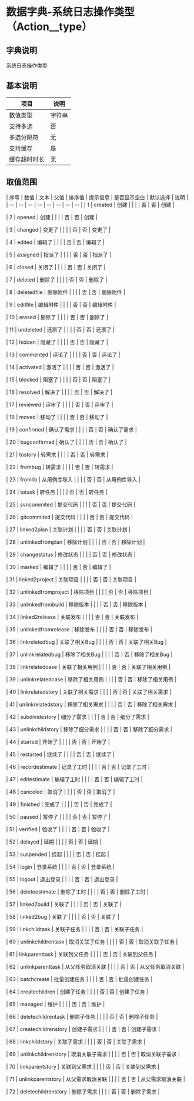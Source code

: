 # 数据字典-系统日志操作类型（Action__type）
## 字典说明
系统日志操作类型

## 基本说明
| 项目 | 说明 |
| -- | -- |
| 数值类型 | 字符串 |
| 支持多选 | 否 |
| 多选分隔符 | 无 |
| 支持缓存 | 是 |
| 缓存超时时长 | 无 |

## 取值范围
| 序号 | 数值 | 文本 | 父值 | 排序值 | 提示信息 | 是否显示空白 | 默认选择 | 说明 |
| -- | -- | -- | -- | -- | -- | -- | -- |
| 1 | created | 创建 |  |  |  | 否 | 否 | 创建 |

| 2 | opened | 创建 |  |  |  | 否 | 否 | 创建 |

| 3 | changed | 变更了 |  |  |  | 否 | 否 | 变更了 |

| 4 | edited | 编辑了 |  |  |  | 否 | 否 | 编辑了 |

| 5 | assigned | 指派了 |  |  |  | 否 | 否 | 指派了 |

| 6 | closed | 关闭了 |  |  |  | 否 | 否 | 关闭了 |

| 7 | deleted | 删除了 |  |  |  | 否 | 否 | 删除了 |

| 8 | deletedfile | 删除附件 |  |  |  | 否 | 否 | 删除附件 |

| 9 | editfile | 编辑附件 |  |  |  | 否 | 否 | 编辑附件 |

| 10 | erased | 删除了 |  |  |  | 否 | 否 | 删除了 |

| 11 | undeleted | 还原了 |  |  |  | 否 | 否 | 还原了 |

| 12 | hidden | 隐藏了 |  |  |  | 否 | 否 | 隐藏了 |

| 13 | commented | 评论了 |  |  |  | 否 | 否 | 评论了 |

| 14 | activated | 激活了 |  |  |  | 否 | 否 | 激活了 |

| 15 | blocked | 阻塞了 |  |  |  | 否 | 否 | 阻塞了 |

| 16 | resolved | 解决了 |  |  |  | 否 | 否 | 解决了 |

| 17 | reviewed | 评审了 |  |  |  | 否 | 否 | 评审了 |

| 18 | moved | 移动了 |  |  |  | 否 | 否 | 移动了 |

| 19 | confirmed | 确认了需求 |  |  |  | 否 | 否 | 确认了需求 |

| 20 | bugconfirmed | 确认了 |  |  |  | 否 | 否 | 确认了 |

| 21 | tostory | 转需求 |  |  |  | 否 | 否 | 转需求 |

| 22 | frombug | 转需求 |  |  |  | 否 | 否 | 转需求 |

| 23 | fromlib | 从用例库导入 |  |  |  | 否 | 否 | 从用例库导入 |

| 24 | totask | 转任务 |  |  |  | 否 | 否 | 转任务 |

| 25 | svncommited | 提交代码 |  |  |  | 否 | 否 | 提交代码 |

| 26 | gitcommited | 提交代码 |  |  |  | 否 | 否 | 提交代码 |

| 27 | linked2plan | 关联计划 |  |  |  | 否 | 否 | 关联计划 |

| 28 | unlinkedfromplan | 移除计划 |  |  |  | 否 | 否 | 移除计划 |

| 29 | changestatus | 修改状态 |  |  |  | 否 | 否 | 修改状态 |

| 30 | marked | 编辑了 |  |  |  | 否 | 否 | 编辑了 |

| 31 | linked2project | 关联项目 |  |  |  | 否 | 否 | 关联项目 |

| 32 | unlinkedfromproject | 移除项目 |  |  |  | 否 | 否 | 移除项目 |

| 33 | unlinkedfrombuild | 移除版本 |  |  |  | 否 | 否 | 移除版本 |

| 34 | linked2release | 关联发布 |  |  |  | 否 | 否 | 关联发布 |

| 35 | unlinkedfromrelease | 移除发布 |  |  |  | 否 | 否 | 移除发布 |

| 36 | linkrelatedbug | 关联了相关Bug |  |  |  | 否 | 否 | 关联了相关Bug |

| 37 | unlinkrelatedbug | 移除了相关Bug |  |  |  | 否 | 否 | 移除了相关Bug |

| 38 | linkrelatedcase | 关联了相关用例 |  |  |  | 否 | 否 | 关联了相关用例 |

| 39 | unlinkrelatedcase | 移除了相关用例 |  |  |  | 否 | 否 | 移除了相关用例 |

| 40 | linkrelatedstory | 关联了相关需求 |  |  |  | 否 | 否 | 关联了相关需求 |

| 41 | unlinkrelatedstory | 移除了相关需求 |  |  |  | 否 | 否 | 移除了相关需求 |

| 42 | subdividestory | 细分了需求 |  |  |  | 否 | 否 | 细分了需求 |

| 43 | unlinkchildstory | 移除了细分需求 |  |  |  | 否 | 否 | 移除了细分需求 |

| 44 | started | 开始了 |  |  |  | 否 | 否 | 开始了 |

| 45 | restarted | 继续了 |  |  |  | 否 | 否 | 继续了 |

| 46 | recordestimate | 记录了工时 |  |  |  | 否 | 否 | 记录了工时 |

| 47 | editestimate | 编辑了工时 |  |  |  | 否 | 否 | 编辑了工时 |

| 48 | canceled | 取消了 |  |  |  | 否 | 否 | 取消了 |

| 49 | finished | 完成了 |  |  |  | 否 | 否 | 完成了 |

| 50 | paused | 暂停了 |  |  |  | 否 | 否 | 暂停了 |

| 51 | verified | 验收了 |  |  |  | 否 | 否 | 验收了 |

| 52 | delayed | 延期 |  |  |  | 否 | 否 | 延期 |

| 53 | suspended | 挂起 |  |  |  | 否 | 否 | 挂起 |

| 54 | login | 登录系统 |  |  |  | 否 | 否 | 登录系统 |

| 55 | logout | 退出登录 |  |  |  | 否 | 否 | 退出登录 |

| 56 | deleteestimate | 删除了工时 |  |  |  | 否 | 否 | 删除了工时 |

| 57 | linked2build | 关联了 |  |  |  | 否 | 否 | 关联了 |

| 58 | linked2bug | 关联了 |  |  |  | 否 | 否 | 关联了 |

| 59 | linkchildtask | 关联子任务 |  |  |  | 否 | 否 | 关联子任务 |

| 60 | unlinkchildrentask | 取消关联子任务 |  |  |  | 否 | 否 | 取消关联子任务 |

| 61 | linkparenttask | 关联到父任务 |  |  |  | 否 | 否 | 关联到父任务 |

| 62 | unlinkparenttask | 从父任务取消关联 |  |  |  | 否 | 否 | 从父任务取消关联 |

| 63 | batchcreate | 批量创建任务 |  |  |  | 否 | 否 | 批量创建任务 |

| 64 | createchildren | 创建子任务 |  |  |  | 否 | 否 | 创建子任务 |

| 65 | managed | 维护 |  |  |  | 否 | 否 | 维护 |

| 66 | deletechildrentask | 删除子任务 |  |  |  | 否 | 否 | 删除子任务 |

| 67 | createchildrenstory | 创建子需求 |  |  |  | 否 | 否 | 创建子需求 |

| 68 | linkchildstory | 关联子需求 |  |  |  | 否 | 否 | 关联子需求 |

| 69 | unlinkchildrenstory | 取消关联子需求 |  |  |  | 否 | 否 | 取消关联子需求 |

| 70 | linkparentstory | 关联到父需求 |  |  |  | 否 | 否 | 关联到父需求 |

| 71 | unlinkparentstory | 从父需求取消关联 |  |  |  | 否 | 否 | 从父需求取消关联 |

| 72 | deletechildrenstory | 删除子需求 |  |  |  | 否 | 否 | 删除子需求 |


